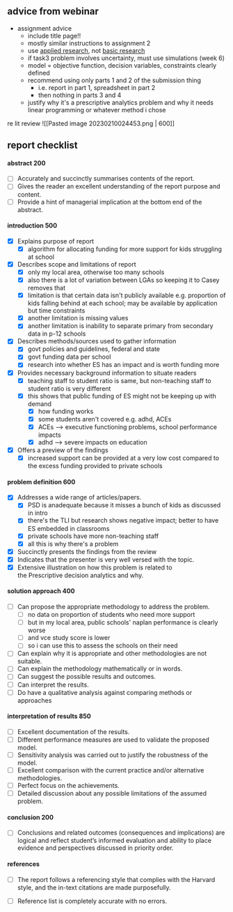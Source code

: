 ## advice from webinar

- assignment advice
	- include title page!!
	- mostly similar instructions to assignment 2
	- use <u>applied research</u>, not <u>basic research</u>
	- if task3 problem involves uncertainty, must use simulations (week 6)
	- model = objective function, decision variables, constraints clearly defined
	- recommend using only parts 1 and 2 of the submission thing
		- i.e. report in part 1, spreadsheet in part 2
		- then nothing in parts 3 and 4
	- justify why it's a prescriptive analytics problem and why it needs linear programming or whatever method i chose

re lit review
![[Pasted image 20230210024453.png | 600]]


## report checklist

#### abstract 200
- [ ] Accurately and succinctly summarises contents of the report.
- [ ] Gives the reader an excellent understanding of the report purpose and content.
- [ ] Provide a hint of managerial implication at the bottom end of the abstract.

#### introduction 500
- [x] Explains purpose of report
	- [x] algorithm for allocating funding for more support for kids struggling at school
- [x] Describes scope and limitations of report
	- [x] only my local area, otherwise too many schools
	- [x] also there is a lot of variation between LGAs so keeping it to Casey removes that
	- [x] limitation is that certain data isn't publicly available e.g. proportion of kids falling behind at each school; may be available by application but time constraints
	- [x] another limitation is missing values
	- [x] another limitation is inability to separate primary from secondary data in p-12 schools
- [x] Describes methods/sources used to gather information
	- [x] govt policies and guidelines, federal and state
	- [x] govt funding data per school
	- [x] research into whether ES has an impact and is worth funding more
- [x] Provides necessary background information to situate readers
	- [x] teaching staff to student ratio is same, but non-teaching staff to student ratio is very different
	- [x] this shows that public funding of ES might not be keeping up with demand
		- [x] how funding works
		- [x] some students aren't covered e.g. adhd, ACEs
		- [x] ACEs --> executive functioning problems, school performance impacts
		- [x] adhd --> severe impacts on education
- [x] Offers a preview of the findings
	- [x] increased support can be provided at a very low cost compared to the excess funding provided to private schools

#### problem definition 600
- [x] Addresses a wide range of articles/papers.
	- [x] PSD is anadequate because it misses a bunch of kids as discussed in intro
	- [x] there's the TLI but research shows negative impact; better to have ES embedded in classrooms
	- [x] private schools have more non-teaching staff
	- [x] all this is why there's a problem
- [x] Succinctly presents the findings from the review
- [x] Indicates that the presenter is very well versed with the topic.
- [x] Extensive illustration on how this problem is related to the Prescriptive decision analytics and why.

#### solution approach 400
- [ ] Can propose the appropriate methodology to address the problem.
	- [ ] no data on proportion of students who need more support
	- [ ] but in my local area, public schools' naplan performance is clearly worse
	- [ ] and vce study score is lower
	- [ ] so i can use this to assess the schools on their need
- [ ] Can explain why it is appropriate and other methodologies are not suitable.
- [ ] Can explain the methodology mathematically or in words.
- [ ] Can suggest the possible results and outcomes.
- [ ] Can interpret the results.
- [ ] Do have a qualitative analysis against comparing methods or approaches

#### interpretation of results 850
- [ ] Excellent documentation of the results.
- [ ] Different performance measures are used to validate the proposed model.
- [ ] Sensitivity analysis was carried out to justify the robustness of the model.
- [ ] Excellent comparison with the current practice and/or alternative methodologies.
- [ ] Perfect focus on the achievements.
- [ ] Detailed discussion about any possible limitations of the assumed problem.

#### conclusion 200
- [ ] Conclusions and related outcomes (consequences and implications) are logical and reflect student’s informed evaluation and ability to place evidence and perspectives discussed in priority order.

#### references
- [ ] The report follows a referencing style that complies with the Harvard style, and the in-text citations are made purposefully.
- [ ] Reference list is completely accurate with no errors.

